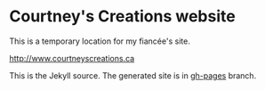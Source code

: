 # Courtney's Creations website

This is a temporary location for my fiancée's site.

http://www.courtneyscreations.ca

This is the Jekyll source.
The generated site is in [gh-pages](https://github.com/pbitty/courtneys-creations/tree/gh-pages) branch.